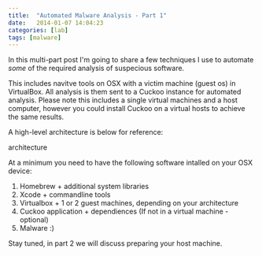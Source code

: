 ```yaml
---
title:  "Automated Malware Analysis - Part 1"
date:   2014-01-07 14:04:23
categories: [lab]
tags: [malware]
---
```

In this multi-part post I'm going to share a few techniques I use to automate <i>some</i> of the required analysis of suspecious software.  

This includes navitve tools on OSX with a victim machine (guest os) in VirtualBox.  All analysis is them sent to a Cuckoo
instance for automated analysis.  Please note this includes a single virtual machines and a host computer, however you could
install Cuckoo on a virtual hosts to achieve the same results.

A high-level architecture is below for reference:

architecture

At a minimum you need to have the following software intalled on your OSX device:

1. Homebrew + additional system libraries
2. Xcode + commandline tools
3. Virtualbox + 1 or 2 guest machines, depending on your architecture
4. Cuckoo application + dependiences (If not in a virtual machine - optional)
5. Malware :)

Stay tuned, in part 2 we will discuss preparing your host machine. 
